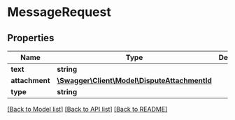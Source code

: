 # MessageRequest

## Properties
Name | Type | Description | Notes
------------ | ------------- | ------------- | -------------
**text** | **string** |  | 
**attachment** | [**\Swagger\Client\Model\DisputeAttachmentId**](DisputeAttachmentId.md) |  | 
**type** | **string** |  | 

[[Back to Model list]](../../README.md#documentation-for-models) [[Back to API list]](../../README.md#documentation-for-api-endpoints) [[Back to README]](../../README.md)

